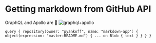 # Getting markdown from GitHub API

GraphQL and Apollo are 💯
![graphql+apollo](https://jslancer.com/wp-content/uploads/2017/08/GraphQL-Apollo.jpg)

`
query {
    repository(owner: "pyankoff", name: "markdown-app") {
      object(expression: "master:README.md") {
        ... on Blob {
          text
        }
      }
    }
  }
`
